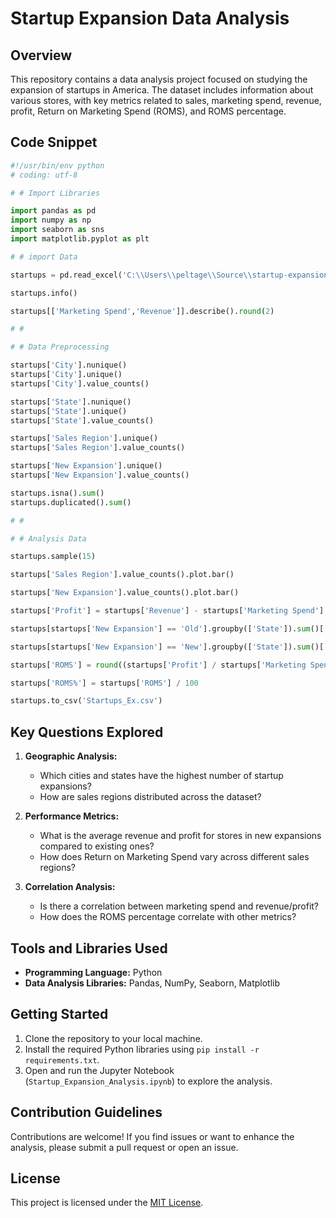 # Startup Expansion Data Analysis

## Overview

This repository contains a data analysis project focused on studying the expansion of startups in America. The dataset includes information about various stores, with key metrics related to sales, marketing spend, revenue, profit, Return on Marketing Spend (ROMS), and ROMS percentage.

## Code Snippet

```python
#!/usr/bin/env python
# coding: utf-8

# # Import Libraries 

import pandas as pd 
import numpy as np 
import seaborn as sns
import matplotlib.pyplot as plt

# # import Data

startups = pd.read_excel('C:\\Users\\peltage\\Source\\startup-expansion.xlsx')

startups.info()

startups[['Marketing Spend','Revenue']].describe().round(2)

# #  

# # Data Preprocessing 

startups['City'].nunique()
startups['City'].unique()
startups['City'].value_counts()

startups['State'].nunique()
startups['State'].unique()
startups['State'].value_counts()

startups['Sales Region'].unique()
startups['Sales Region'].value_counts()

startups['New Expansion'].unique()
startups['New Expansion'].value_counts()

startups.isna().sum()
startups.duplicated().sum()

# #  

# # Analysis Data 

startups.sample(15)

startups['Sales Region'].value_counts().plot.bar()

startups['New Expansion'].value_counts().plot.bar()

startups['Profit'] = startups['Revenue'] - startups['Marketing Spend']

startups[startups['New Expansion'] == 'Old'].groupby(['State']).sum()['Revenue'].nlargest(10)

startups[startups['New Expansion'] == 'New'].groupby(['State']).sum()['Revenue'].nlargest(10)

startups['ROMS'] = round((startups['Profit'] / startups['Marketing Spend']) * 100 , 2)

startups['ROMS%'] = startups['ROMS'] / 100

startups.to_csv('Startups_Ex.csv')
```

## Key Questions Explored

1. **Geographic Analysis:**
   - Which cities and states have the highest number of startup expansions?
   - How are sales regions distributed across the dataset?

2. **Performance Metrics:**
   - What is the average revenue and profit for stores in new expansions compared to existing ones?
   - How does Return on Marketing Spend vary across different sales regions?

3. **Correlation Analysis:**
   - Is there a correlation between marketing spend and revenue/profit?
   - How does the ROMS percentage correlate with other metrics?

## Tools and Libraries Used

- **Programming Language:** Python
- **Data Analysis Libraries:** Pandas, NumPy, Seaborn, Matplotlib

## Getting Started

1. Clone the repository to your local machine.
2. Install the required Python libraries using `pip install -r requirements.txt`.
3. Open and run the Jupyter Notebook (`Startup_Expansion_Analysis.ipynb`) to explore the analysis.

## Contribution Guidelines

Contributions are welcome! If you find issues or want to enhance the analysis, please submit a pull request or open an issue.

## License

This project is licensed under the [MIT License](LICENSE).
